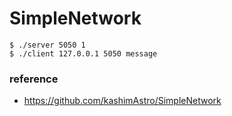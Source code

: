 # SimpleNetwork

```
$ ./server 5050 1 
$ ./client 127.0.0.1 5050 message
```

### reference

- https://github.com/kashimAstro/SimpleNetwork
